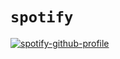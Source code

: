 # ```spotify```
[![spotify-github-profile](https://spotify-github-profile.vercel.app/api/view?uid=bo2l2obkq1z0yf93r5wgb448o&cover_image=true&theme=default&show_offline=true&background_color=121212&interchange=false&bar_color=0000ff&bar_color_cover=true)](https://spotify-github-profile.vercel.app/api/view?uid=bo2l2obkq1z0yf93r5wgb448o&redirect=true)

<!--
**kaiisas/kaiisas** is a ✨ _special_ ✨ repository because its `README.md` (this file) appears on your GitHub profile.

Here are some ideas to get you started:

- 🔭 I’m currently working on ...
- 🌱 I’m currently learning ...
- 👯 I’m looking to collaborate on ...
- 🤔 I’m looking for help with ...
- 💬 Ask me about ...
- 📫 How to reach me: ...
- 😄 Pronouns: ...
- ⚡ Fun fact: ...
-->
